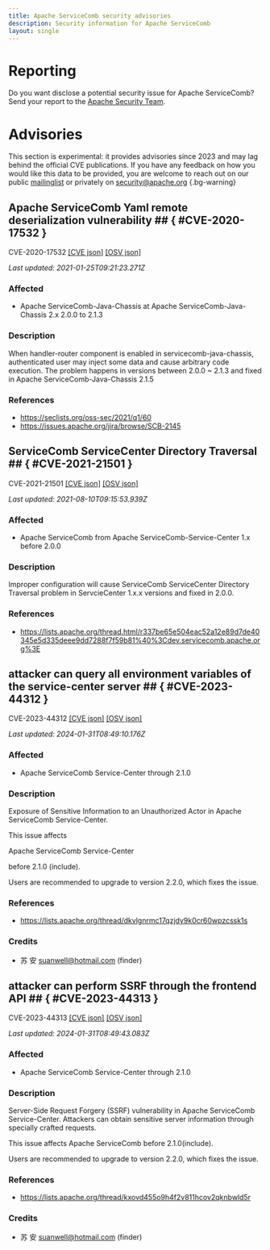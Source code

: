 ```yaml
---
title: Apache ServiceComb security advisories
description: Security information for Apache ServiceComb
layout: single
---
```


# Reporting

Do you want disclose a potential security issue for Apache ServiceComb? Send your report to the [Apache Security Team](mailto:security@apache.org).

# Advisories

This section is experimental: it provides advisories since 2023 and may lag behind the official CVE publications. If you have any feedback on how you would like this data to be provided, you are welcome to reach out on our public [mailinglist](/mailinglist) or privately on [security@apache.org](mailto:security@apache.org)
{.bg-warning}

## Apache ServiceComb Yaml remote deserialization vulnerability ## { #CVE-2020-17532 }

CVE-2020-17532 [\[CVE json\]](./CVE-2020-17532.cve.json) [\[OSV json\]](./CVE-2020-17532.osv.json)



_Last updated: 2021-01-25T09:21:23.271Z_

### Affected

* Apache ServiceComb-Java-Chassis at Apache ServiceComb-Java-Chassis 2.x 2.0.0 to 2.1.3


### Description

When handler-router component is enabled in servicecomb-java-chassis, authenticated user may inject some data and cause arbitrary code execution.
The problem happens in versions between 2.0.0 ~ 2.1.3 and fixed in Apache ServiceComb-Java-Chassis 2.1.5

### References
* https://seclists.org/oss-sec/2021/q1/60
* https://issues.apache.org/jira/browse/SCB-2145


## ServiceComb ServiceCenter Directory Traversal ## { #CVE-2021-21501 }

CVE-2021-21501 [\[CVE json\]](./CVE-2021-21501.cve.json) [\[OSV json\]](./CVE-2021-21501.osv.json)



_Last updated: 2021-08-10T09:15:53.939Z_

### Affected

* Apache ServiceComb from Apache ServiceComb-Service-Center 1.x before 2.0.0


### Description

Improper configuration will cause ServiceComb ServiceCenter Directory Traversal problem in ServcieCenter 1.x.x versions and fixed in 2.0.0.

### References
* https://lists.apache.org/thread.html/r337be65e504eac52a12e89d7de40345e5d335deee9dd7288f7f59b81%40%3Cdev.servicecomb.apache.org%3E


## attacker can query all environment variables of the service-center server ## { #CVE-2023-44312 }

CVE-2023-44312 [\[CVE json\]](./CVE-2023-44312.cve.json) [\[OSV json\]](./CVE-2023-44312.osv.json)



_Last updated: 2024-01-31T08:49:10.176Z_

### Affected

* Apache ServiceComb Service-Center through 2.1.0


### Description

Exposure of Sensitive Information to an Unauthorized Actor in Apache ServiceComb Service-Center.<p>This issue affects 

Apache ServiceComb Service-Center

 before 2.1.0 (include).</p><p>Users are recommended to upgrade to version 2.2.0, which fixes the issue.</p>

### References
* https://lists.apache.org/thread/dkvlgnrmc17qzjdy9k0cr60wpzcssk1s


### Credits
* 苏 安 <suanwell@hotmail.com> (finder)


## attacker can perform SSRF through the frontend API ## { #CVE-2023-44313 }

CVE-2023-44313 [\[CVE json\]](./CVE-2023-44313.cve.json) [\[OSV json\]](./CVE-2023-44313.osv.json)



_Last updated: 2024-01-31T08:49:43.083Z_

### Affected

* Apache ServiceComb Service-Center through 2.1.0


### Description

Server-Side Request Forgery (SSRF) vulnerability in Apache ServiceComb Service-Center. Attackers can obtain sensitive server information through specially crafted requests.<p>This issue affects Apache ServiceComb before 2.1.0(include).</p><p>Users are recommended to upgrade to version 2.2.0, which fixes the issue.</p>

### References
* https://lists.apache.org/thread/kxovd455o9h4f2v811hcov2qknbwld5r


### Credits
* 苏 安 <suanwell@hotmail.com> (finder)
